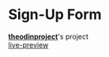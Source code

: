 # Sign-Up Form
[**theodinproject**](https://www.theodinproject.com/)'s project  
[live-preview](https://nishanbhattarai327.github.io/Sign-Up-Form/)

